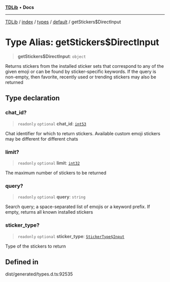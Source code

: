 [**TDLib**](../../../../../../README.md) • **Docs**

***

[TDLib](../../../../../../modules.md) / [index](../../../../../README.md) / [types](../../../README.md) / [default](../README.md) / getStickers$DirectInput

# Type Alias: getStickers$DirectInput

> **getStickers$DirectInput**: `object`

Returns stickers from the installed sticker sets that correspond to any of the given emoji or can be found by sticker-specific keywords. If the query is non-empty, then favorite, recently used or trending stickers may also be returned

## Type declaration

### chat\_id?

> `readonly` `optional` **chat\_id**: [`int53`](int53-1.md)

Chat identifier for which to return stickers. Available custom emoji stickers may be different for different chats

### limit?

> `readonly` `optional` **limit**: [`int32`](int32-1.md)

The maximum number of stickers to be returned

### query?

> `readonly` `optional` **query**: `string`

Search query; a space-separated list of emojis or a keyword prefix. If empty, returns all known installed stickers

### sticker\_type?

> `readonly` `optional` **sticker\_type**: [`StickerType$Input`](StickerType$Input.md)

Type of the stickers to return

## Defined in

dist/generated/types.d.ts:92535
